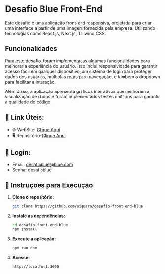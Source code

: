 # Desafio Blue Front-End
Este desafio é uma aplicação front-end responsiva, projetada para criar uma interface a partir de uma imagem fornecida pela empresa. Utilizando tecnologias como React.js, Next.js, Tailwind CSS.
## Funcionalidades

Para este desafio, foram implementadas algumas funcionalidades para melhorar a experiência do usuário. Isso inclui responsividade para garantir acesso fácil em qualquer dispositivo, um sistema de login para proteger dados dos usuários, múltiplas rotas para navegação, e também o dropdown para facilitar a interação.

Além disso, a aplicação apresenta gráficos interativos que melhoram a visualização de dados e foram implementados testes unitários para garantir a qualidade do código.


## 🔗 **Link Úteis:**  
- 🌐 WebSite: [Clique Aqui](https://hermesfacs.vercel.app)
- 🖥️ Repositório: [Clique Aqui](https://github.com/siquara/desafio-front-end-blue)

## 🔑 Login:
- Email: desafioblue@blue.com
- Senha: desafioblue


## 🚀 Instruções para Execução

1. **Clone o repositório:**
   ```bash
   git clone https://github.com/siquara/desafio-front-end-blue
   ```

2. **Instale as dependências:**
   ```bash
   cd desafio-front-end-blue
   npm install
   ```

3. **Execute a aplicação:**
   ```bash
   npm run dev
   ```

4. **Acesse:**
   ```
   http://localhost:3000
   ```